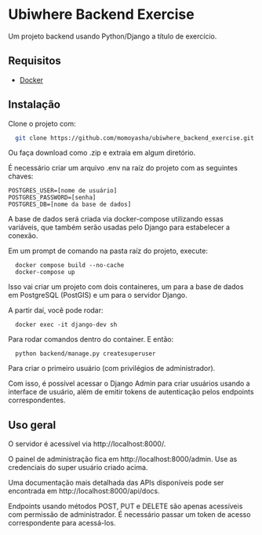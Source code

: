 
# Ubiwhere Backend Exercise

Um projeto backend usando Python/Django a título de exercício.


## Requisitos
- [Docker](https://www.docker.com/)

## Instalação
Clone o projeto com:

```bash
  git clone https://github.com/momoyasha/ubiwhere_backend_exercise.git
```
Ou faça download como .zip e extraia em algum diretório.

É necessário criar um arquivo .env na raíz do projeto com as seguintes chaves:

```
POSTGRES_USER=[nome de usuário]
POSTGRES_PASSWORD=[senha]
POSTGRES_DB=[nome da base de dados]
```
A base de dados será criada via docker-compose utilizando essas variáveis, que também serão usadas pelo Django para estabelecer a conexão.


Em um prompt de comando na pasta raíz do projeto, execute:
```
  docker compose build --no-cache
  docker-compose up
```
    
Isso vai criar um projeto com dois containeres, um para a base de dados em PostgreSQL (PostGIS) e um para o servidor Django.

A partir daí, você pode rodar:
```
  docker exec -it django-dev sh
```

Para rodar comandos dentro do container. E então:
```
  python backend/manage.py createsuperuser
```
Para criar o primeiro usuário (com privilégios de administrador).

Com isso, é possível acessar o Django Admin para criar usuários usando a interface de usuário, além de emitir tokens de autenticação pelos endpoints correspondentes.
## Uso geral

O servidor é acessível via http://localhost:8000/.

O painel de administração fica em http://localhost:8000/admin. Use as credenciais do super usuário criado acima.

Uma documentação mais detalhada das APIs disponíveis pode ser encontrada em http://localhost:8000/api/docs.

Endpoints usando métodos POST, PUT e DELETE são apenas acessíveis com permissão de administrador. É necessário passar um token de acesso correspondente para acessá-los.
